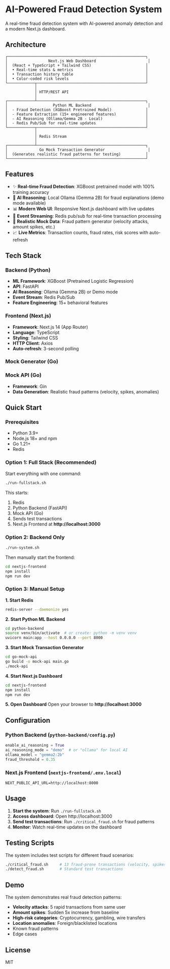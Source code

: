 # AI-Powered Fraud Detection System

A real-time fraud detection system with AI-powered anomaly detection and a modern Next.js dashboard.

## Architecture

```
┌─────────────────────────────────────────────────────────────┐
│                  Next.js Web Dashboard                       │
│  (React + TypeScript + Tailwind CSS)                        │
│  • Real-time stats & metrics                                │
│  • Transaction history table                                │
│  • Color-coded risk levels                                  │
└────────────┬────────────────────────────────────────────────┘
             │
             │ HTTP/REST API
             │
┌────────────┴────────────────────────────────────────────────┐
│                    Python ML Backend                         │
│  - Fraud Detection (XGBoost Pretrained Model)               │
│  - Feature Extraction (15+ engineered features)             │
│  - AI Reasoning (Ollama/Gemma 2B - Local)                   │
│  - Redis Pub/Sub for real-time updates                      │
└────────────┬────────────────────────────────────────────────┘
             │
             │ Redis Stream
             │
┌────────────┴────────────────────────────────────────────────┐
│              Go Mock Transaction Generator                   │
│  (Generates realistic fraud patterns for testing)           │
└─────────────────────────────────────────────────────────────┘
```

## Features

- ✨ **Real-time Fraud Detection**: XGBoost pretrained model with 100% training accuracy
- 🤖 **AI Reasoning**: Local Ollama (Gemma 2B) for fraud explanations (demo mode available)
- 📊 **Modern Web UI**: Responsive Next.js dashboard with live updates
- 🔄 **Event Streaming**: Redis pub/sub for real-time transaction processing
- 🎯 **Realistic Mock Data**: Fraud pattern generator (velocity attacks, amount spikes, etc.)
- 📈 **Live Metrics**: Transaction counts, fraud rates, risk scores with auto-refresh

## Tech Stack

### Backend (Python)
- **ML Framework**: XGBoost (Pretrained Logistic Regression)
- **API**: FastAPI
- **AI Reasoning**: Ollama (Gemma 2B) or Demo mode
- **Event Stream**: Redis Pub/Sub
- **Feature Engineering**: 15+ behavioral features

### Frontend (Next.js)
- **Framework**: Next.js 14 (App Router)
- **Language**: TypeScript
- **Styling**: Tailwind CSS
- **HTTP Client**: Axios
- **Auto-refresh**: 3-second polling

### Mock Generator (Go)
### Mock API (Go)
- **Framework**: Gin
- **Data Generation**: Realistic fraud patterns (velocity, spikes, anomalies)

## Quick Start

### Prerequisites
- Python 3.9+
- Node.js 18+ and npm
- Go 1.21+
- Redis

### Option 1: Full Stack (Recommended)

Start everything with one command:

```bash
./run-fullstack.sh
```

This starts:
1. Redis
2. Python Backend (FastAPI)
3. Mock API (Go)
4. Sends test transactions
5. Next.js Frontend at **http://localhost:3000**

### Option 2: Backend Only

```bash
./run-system.sh
```

Then manually start the frontend:
```bash
cd nextjs-frontend
npm install
npm run dev
```

### Option 3: Manual Setup

**1. Start Redis**
```bash
redis-server --daemonize yes
```

**2. Start Python ML Backend**
```bash
cd python-backend
source venv/bin/activate  # or create: python -m venv venv
uvicorn main:app --host 0.0.0.0 --port 8000
```

**3. Start Mock Transaction Generator**
```bash
cd go-mock-api
go build -o mock-api main.go
./mock-api
```

**4. Start Next.js Dashboard**
```bash
cd nextjs-frontend
npm install
npm run dev
```

**5. Open Dashboard**
Open your browser to **http://localhost:3000**

## Configuration

### Python Backend (`python-backend/config.py`)
```python
enable_ai_reasoning = True
ai_reasoning_mode = "demo"  # or "ollama" for local AI
ollama_model = "gemma2:2b"
fraud_threshold = 0.35
```

### Next.js Frontend (`nextjs-frontend/.env.local`)
```env
NEXT_PUBLIC_API_URL=http://localhost:8000
```

## Usage

1. **Start the system**: Run `./run-fullstack.sh`
2. **Access dashboard**: Open http://localhost:3000
3. **Send test transactions**: Run `./critical_fraud.sh` for fraud patterns
4. **Monitor**: Watch real-time updates on the dashboard

## Testing Scripts

The system includes test scripts for different fraud scenarios:

```bash
./critical_fraud.sh     # 13 fraud-prone transactions (velocity, spikes)
./detect_fraud.sh       # Standard test transactions
```

## Demo

The system demonstrates real fraud detection patterns:
- **Velocity attacks**: 5 rapid transactions from same user
- **Amount spikes**: Sudden 5x increase from baseline
- **High-risk categories**: Cryptocurrency, gambling, wire transfers
- **Location anomalies**: Foreign/blacklisted locations
- Known fraud patterns
- Edge cases

## License

MIT
